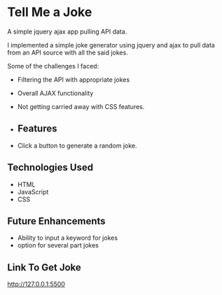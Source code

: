 # Tell Me a Joke 
A simple jquery ajax app pulling API data.




I implemented a simple joke generator using jquery and ajax to pull data from an API source with all the said jokes.

Some of the challenges I faced:
- Filtering the API with appropriate jokes
- Overall AJAX functionality 
- Not getting carried away with CSS features.

- ## Features

- Click a button to generate a random joke.



## Technologies Used 
- HTML
- JavaScript
- CSS



## Future Enhancements 
- Ability to input a keyword for jokes
- option for several part jokes

## Link To Get Joke
http://127.0.0.1:5500